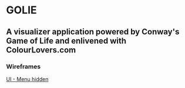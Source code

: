 # GOLIE
## A visualizer application powered by Conway's Game of Life and enlivened with ColourLovers.com

### Wireframes
[UI - Menu hidden](https://wireframe.cc/1iUMhV)
